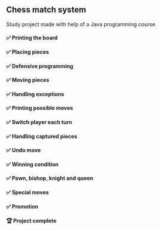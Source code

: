 ## Chess match system
Study project made with help of a Java programming course
#### ✅ Printing the board
#### ✅ Placing pieces
#### ✅ Defensive programming
#### ✅ Moving pieces
#### ✅ Handling exceptions
#### ✅ Printing possible moves
#### ✅ Switch player each turn
#### ✅ Handling captured pieces
#### ✅ Undo move
#### ✅ Winning condition
#### ✅ Pawn, bishop, knight and queen
#### ✅ Special moves
#### ✅ Promotion
#### 🏆 Project complete
 
